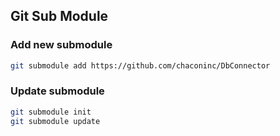 ## Git Sub Module

### Add new submodule

```bash
git submodule add https://github.com/chaconinc/DbConnector
```

### Update submodule

```bash
git submodule init
git submodule update
```

